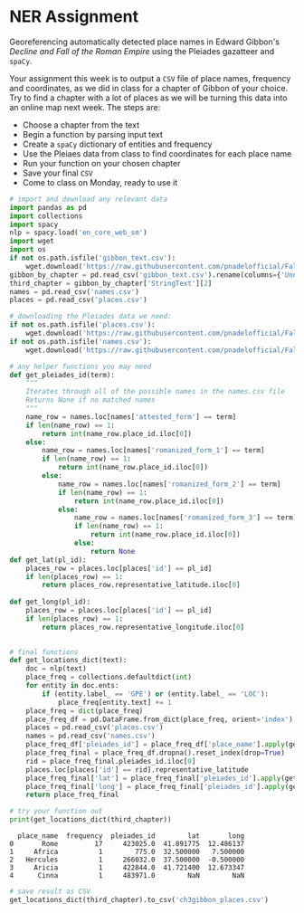 # NER Assignment
Georeferencing automatically detected place names in Edward Gibbon's *Decline and Fall of the Roman Empire* using the Pleiades gazatteer and `spaCy`.

Your assignment this week is to output a `CSV` file of place names, frequency and coordinates, as we did in class for a chapter of Gibbon of your choice. Try to find a chapter with a lot of places as we will be turning this data into an online map next week. The steps are:

* Choose a chapter from the text
* Begin a function by parsing input text
* Create a `spaCy` dictionary of entities and frequency
* Use the Pleiaes data from class to find coordinates for each place name
* Run your function on your chosen chapter
* Save your final `CSV`
* Come to class on Monday, ready to use it


```python
# import and download any relevant data
import pandas as pd
import collections
import spacy
nlp = spacy.load('en_core_web_sm')
import wget
import os
if not os.path.isfile('gibbon_text.csv'):
    wget.download('https://raw.githubusercontent.com/pnadelofficial/FallDHCourseMaterials/main/gibbon_text.csv')
gibbon_by_chapter = pd.read_csv('gibbon_text.csv').rename(columns={'Unnamed: 0':'chapter'})
third_chapter = gibbon_by_chapter['StringText'][2]
names = pd.read_csv('names.csv')
places = pd.read_csv('places.csv')

# downloading the Pleiades data we need:
if not os.path.isfile('places.csv'):
    wget.download('https://raw.githubusercontent.com/pnadelofficial/FallDHCourseMaterials/main/places.csv')
if not os.path.isfile('names.csv'):
    wget.download('https://raw.githubusercontent.com/pnadelofficial/FallDHCourseMaterials/main/names.csv')
```


```python
# any helper functions you may need
def get_pleiades_id(term):
    """
    Iterates through all of the possible names in the names.csv file
    Returns None if no matched names
    """
    name_row = names.loc[names['attested_form'] == term]
    if len(name_row) == 1:
        return int(name_row.place_id.iloc[0])
    else:
        name_row = names.loc[names['romanized_form_1'] == term]
        if len(name_row) == 1:
            return int(name_row.place_id.iloc[0])
        else:
            name_row = names.loc[names['romanized_form_2'] == term]
            if len(name_row) == 1:
                return int(name_row.place_id.iloc[0])
            else:
                name_row = names.loc[names['romanized_form_3'] == term]
                if len(name_row) == 1:
                    return int(name_row.place_id.iloc[0])
                else:
                    return None
def get_lat(pl_id):
    places_row = places.loc[places['id'] == pl_id]
    if len(places_row) == 1:
        return places_row.representative_latitude.iloc[0]
    
def get_long(pl_id):
    places_row = places.loc[places['id'] == pl_id]
    if len(places_row) == 1:
        return places_row.representative_longitude.iloc[0]
                
```


```python
# final functions
def get_locations_dict(text):
    doc = nlp(text)
    place_freq = collections.defaultdict(int)
    for entity in doc.ents:
        if (entity.label_ == 'GPE') or (entity.label_ == 'LOC'):
            place_freq[entity.text] += 1
    place_freq = dict(place_freq)
    place_freq_df = pd.DataFrame.from_dict(place_freq, orient='index').reset_index().rename(columns={'index':'place_name',0:'frequency'})
    places = pd.read_csv('places.csv')
    names = pd.read_csv('names.csv')
    place_freq_df['pleiades_id'] = place_freq_df['place_name'].apply(get_pleiades_id)
    place_freq_final = place_freq_df.dropna().reset_index(drop=True)
    rid = place_freq_final.pleiades_id.iloc[0]
    places.loc[places['id'] == rid].representative_latitude
    place_freq_final['lat'] = place_freq_final['pleiades_id'].apply(get_lat)
    place_freq_final['long'] = place_freq_final['pleiades_id'].apply(get_long)
    return place_freq_final
```


```python
# try your function out
print(get_locations_dict(third_chapter))
```

      place_name  frequency  pleiades_id        lat       long
    0       Rome         17     423025.0  41.891775  12.486137
    1     Africa          1        775.0  32.500000   7.500000
    2   Hercules          1     266032.0  37.500000  -0.500000
    3     Aricia          1     422844.0  41.721400  12.673347
    4      Cinna          1     483971.0        NaN        NaN



```python
# save result as CSV
get_locations_dict(third_chapter).to_csv('ch3gibbon_places.csv')
```


```python

```


```python

```
